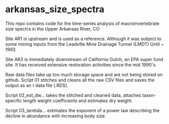 # arkansas_size_spectra
This repo contains code for the time-series analysis of macroinvertebrate size spectra in the Upper Arkansas River, CO

Site AR1 is upstream and is used as a reference. Although it was subject to some mining inputs from the Leadville Mine Drainage Tunnel (LMDT) Until ~ 1993. 

Site AR3 is immediately downstream of California Gulch, an EPA super fund site. It has received extensive restoration activities since the mid 1990's. 

Raw data files take up too much storage space and are not being stored on github. Script 01 stitches and cleans all the raw CSV files and saves the output as an r data file (.RDS). 

Script 02_est_dw... takes the stitched and cleaned data, attaches taxon-specific length weight coefficients and estimates dry weight. 

Script 03_lambda... estimates the exponent of a power law describing the decline in abundance with increasing body size. 
